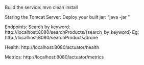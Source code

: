 Build the service:
mvn clean install

Staring the Tomcat Server:
Deploy your built jar: "java -jar <Path Of the Jar>"

Endpoints:
Search by keyword:
http://localhost:8080/searchProducts/{search_by_keyword}
Eg: http://localhost:8080/searchProducts/drone

Health:
http://localhost:8080/actuator/health

Metrics:
http://localhost:8080/actuator/metrics